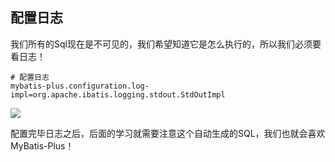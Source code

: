 ## 配置日志

我们所有的Sql现在是不可见的，我们希望知道它是怎么执行的，所以我们必须要看日志！

```properties
# 配置日志
mybatis-plus.configuration.log-impl=org.apache.ibatis.logging.stdout.StdOutImpl
```

![](06.png)

配置完毕日志之后，后面的学习就需要注意这个自动生成的SQL，我们也就会喜欢MyBatis-Plus！

